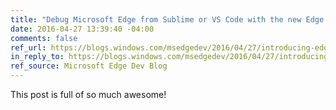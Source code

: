 ```yaml
---
title: "Debug Microsoft Edge from Sublime or VS Code with the new Edge Diagnostics Adapter"
date: 2016-04-27 13:39:40 -04:00
comments: false
ref_url: https://blogs.windows.com/msedgedev/2016/04/27/introducing-edge-diagnostics-adapter/
in_reply_to: https://blogs.windows.com/msedgedev/2016/04/27/introducing-edge-diagnostics-adapter/
ref_source: Microsoft Edge Dev Blog
---
```


This post is full of so much awesome!